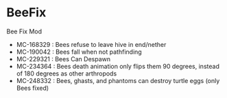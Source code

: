 # BeeFix
Bee Fix Mod
* MC-168329 : Bees refuse to leave hive in end/nether
* MC-190042 : Bees fall when not pathfinding
* MC-229321 : Bees Can Despawn
* MC-234364 : Bees death animation only flips them 90 degrees, instead of 180 degrees as other arthropods
* MC-248332 : Bees, ghasts, and phantoms can destroy turtle eggs (only Bees fixed)
